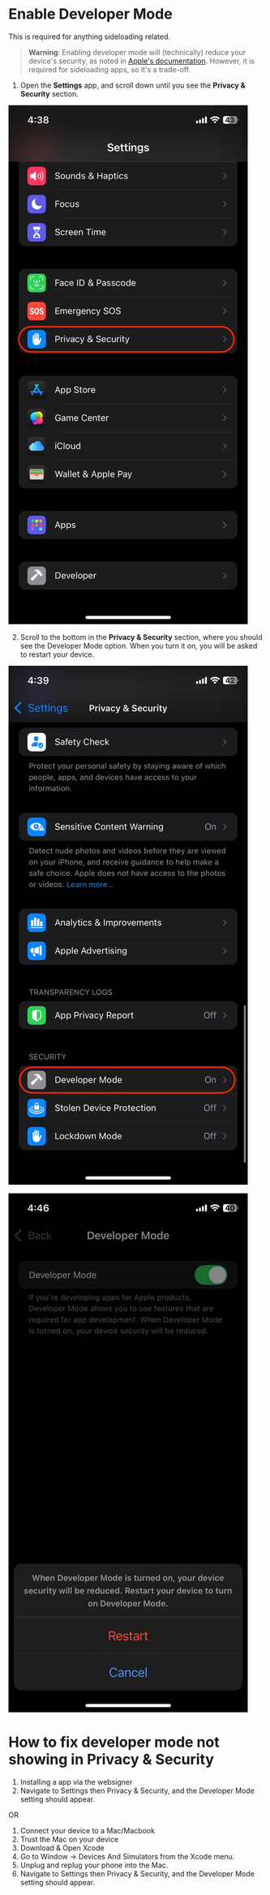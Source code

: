 # Enable Developer Mode

This is required for anything sideloading related.

> **Warning**: Enabling developer mode will (technically) reduce your device's security, as noted in [Apple's documentation](https://developer.apple.com/documentation/xcode/enabling-developer-mode-on-a-device). However, it is required for sideloading apps, so it's a trade-off. 

1. Open the **Settings** app, and scroll down until you see the **Privacy & Security** section.

![Privacy and Security](/images/others/privacy_and_security.jpeg)

2. Scroll to the bottom in the **Privacy & Security** section, where you should see the Developer Mode option. When you turn it on, you will be asked to restart your device.

![Developer Mode](/images/others/developer_mode.jpeg)

![Turn On Developer Mode](/images/others/turn_on_developer_mode.png)


# How to fix developer mode not showing in Privacy & Security

1. Installing a app via the websigner
2. Navigate to Settings then Privacy & Security, and the Developer Mode setting should appear.

OR

1. Connect your device to a Mac/Macbook
2. Trust the Mac on your device
3. Download & Open Xcode
4. Go to Window -> Devices And Simulators from the Xcode menu.
5. Unplug and replug your phone into the Mac.
6. Navigate to Settings then Privacy & Security, and the Developer Mode setting should appear.
